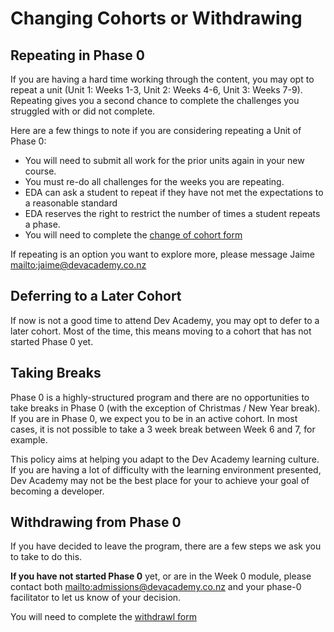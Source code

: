 # Changing Cohorts or Withdrawing

## Repeating in Phase 0

If you are having a hard time working through the content, you may opt to repeat a unit (Unit 1: Weeks 1-3, Unit 2: Weeks 4-6, Unit 3: Weeks 7-9). Repeating gives you a second chance to complete the challenges you struggled with or did not complete.

Here are a few things to note if you are considering repeating a Unit of Phase 0:
* You will need to submit all work for the prior units again in your new course.
* You must re-do all challenges for the weeks you are repeating.
* EDA can ask a student to repeat if they have not met the expectations to a reasonable standard
* EDA reserves the right to restrict the number of times a student repeats a phase.
* You will need to complete the [change of cohort form](http://goo.gl/forms/WHZK8bbvlK)

If repeating is an option you want to explore more, please message Jaime <mailto:jaime@devacademy.co.nz>  

## Deferring to a Later Cohort

If now is not a good time to attend Dev Academy, you may opt to defer to a later cohort. Most of the time, this means moving to a cohort that has not started Phase 0 yet.

## Taking Breaks
Phase 0 is a highly-structured program and there are no opportunities to take breaks in Phase 0 (with the exception of Christmas / New Year break). If you are in Phase 0, we expect you to be in an active cohort. In most cases, it is not possible to take a 3 week break between Week 6 and 7, for example.

This policy aims at helping you adapt to the Dev Academy learning culture. If you are having a lot of difficulty with the learning environment presented, Dev Academy may not be the best place for your to achieve your goal of becoming a developer.

## Withdrawing from Phase 0
If you have decided to leave the program, there are a few steps we ask you to take to do this.

**If you have not started Phase 0** yet, or are in the Week 0 module, please contact both <mailto:admissions@devacademy.co.nz> and your phase-0 facilitator to let us know of your decision.

You will need to complete the [withdrawl form](http://goo.gl/forms/heEV7aH0zh)

